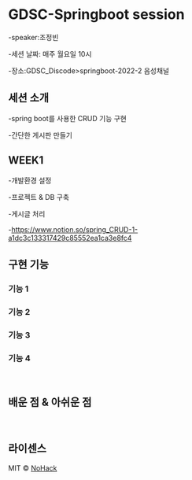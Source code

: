 # GDSC-Springboot session

-speaker:조정빈

-세션 날짜: 매주 월요일 10시


-장소:GDSC_Discode>springboot-2022-2 음성채널

## 세션 소개

-spring boot를 사용한 CRUD 기능 구현


-간단한 게시판 만들기

## WEEK1

-개발환경 설정

-프로젝트 & DB 구축

-게시글 처리

-https://www.notion.so/spring_CRUD-1-a1dc3c133317429c85552ea1ca3e8fc4


## 구현 기능

### 기능 1

### 기능 2

### 기능 3

### 기능 4

<br>

## 배운 점 & 아쉬운 점

<p align="justify">

</p>

<br>

## 라이센스

MIT &copy; [NoHack](mailto:lbjp114@gmail.com)

<!-- Stack Icon Refernces -->

[js]: /images/stack/javascript.svg
[ts]: /images/stack/typescript.svg
[react]: /images/stack/react.svg
[node]: /images/stack/node.svg

